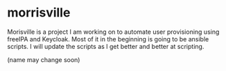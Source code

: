 # morrisville

Morisville is a project I am working on to automate user provisioning using freeIPA and Keycloak. Most of it in the beginning is going to be ansible scripts. I will update the scripts as I get better and better at scripting.

(name may change soon)  

